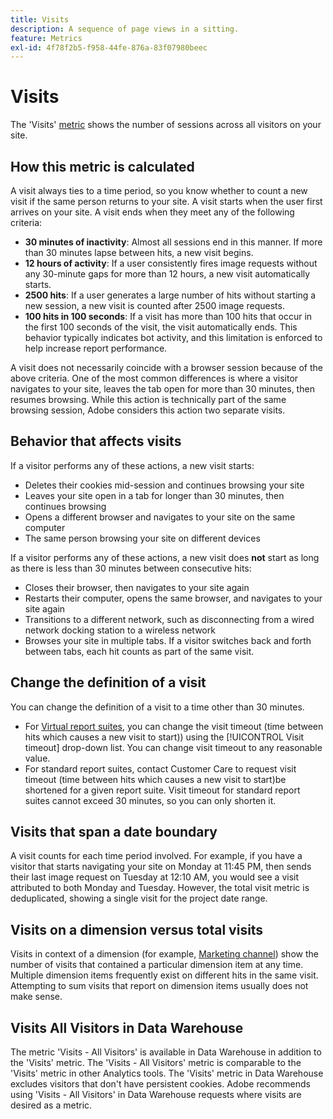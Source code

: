 ```yaml
---
title: Visits
description: A sequence of page views in a sitting.
feature: Metrics
exl-id: 4f78f2b5-f958-44fe-876a-83f07980beec
---
```

# Visits

The 'Visits' [metric](overview.md) shows the number of sessions across all visitors on your site.

## How this metric is calculated

A visit always ties to a time period, so you know whether to count a new visit if the same person returns to your site. A visit starts when the user first arrives on your site. A visit ends when they meet any of the following criteria:

* **30 minutes of inactivity**: Almost all sessions end in this manner. If more than 30 minutes lapse between hits, a new visit begins.
* **12 hours of activity**: If a user consistently fires image requests without any 30-minute gaps for more than 12 hours, a new visit automatically starts.
* **2500 hits**: If a user generates a large number of hits without starting a new session, a new visit is counted after 2500 image requests.
* **100 hits in 100 seconds**: If a visit has more than 100 hits that occur in the first 100 seconds of the visit, the visit automatically ends. This behavior typically indicates bot activity, and this limitation is enforced to help increase report performance.

A visit does not necessarily coincide with a browser session because of the above criteria. One of the most common differences is where a visitor navigates to your site, leaves the tab open for more than 30 minutes, then resumes browsing. While this action is technically part of the same browsing session, Adobe considers this action two separate visits.

## Behavior that affects visits

If a visitor performs any of these actions, a new visit starts:

* Deletes their cookies mid-session and continues browsing your site
* Leaves your site open in a tab for longer than 30 minutes, then continues browsing
* Opens a different browser and navigates to your site on the same computer
* The same person browsing your site on different devices

If a visitor performs any of these actions, a new visit does **not** start as long as there is less than 30 minutes between consecutive hits:

* Closes their browser, then navigates to your site again
* Restarts their computer, opens the same browser, and navigates to your site again
* Transitions to a different network, such as disconnecting from a wired network docking station to a wireless network
* Browses your site in multiple tabs. If a visitor switches back and forth between tabs, each hit counts as part of the same visit.

## Change the definition of a visit

You can change the definition of a visit to a time other than 30 minutes.

* For [Virtual report suites](../vrs/vrs-about.md), you can change the visit timeout (time between hits which causes a new visit to start)) using the [!UICONTROL Visit timeout] drop-down list. You can change visit timeout to any reasonable value.
* For standard report suites, contact Customer Care to request visit timeout (time between hits which causes a new visit to start)be shortened for a given report suite. Visit timeout for standard report suites cannot exceed 30 minutes, so you can only shorten it.

## Visits that span a date boundary

A visit counts for each time period involved. For example, if you have a visitor that starts navigating your site on Monday at 11:45 PM, then sends their last image request on Tuesday at 12:10 AM, you would see a visit attributed to both Monday and Tuesday. However, the total visit metric is deduplicated, showing a single visit for the project date range.

## Visits on a dimension versus total visits

Visits in context of a dimension (for example, [Marketing channel](../dimensions/marketing-channel.md)) show the number of visits that contained a particular dimension item at any time. Multiple dimension items frequently exist on different hits in the same visit. Attempting to sum visits that report on dimension items usually does not make sense.

## Visits All Visitors in Data Warehouse

The metric 'Visits - All Visitors' is available in Data Warehouse in addition to the 'Visits' metric. The 'Visits - All Visitors' metric is comparable to the 'Visits' metric in other Analytics tools. The 'Visits' metric in Data Warehouse excludes visitors that don't have persistent cookies. Adobe recommends using 'Visits - All Visitors' in Data Warehouse requests where visits are desired as a metric.
